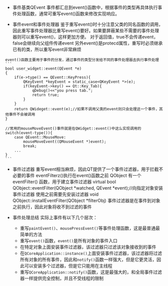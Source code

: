 - 事件基类QEvent
  事件都汇总到event()函数中，根据事件的类型再具体执行事件处理函数，通常可重写event()函数来修改实现响应。
  

- 事件event和事件处理器
鉴于重写event()时十分注意父类的同名函数的调用，因此重写事件处理器比重写event()要好。如果要屏蔽某些不需要的事件处理器则可以重写event()，这样更加方便。
对于返回值，true不会传递event，false会继续向父组件传递event
另外event()是protecd属性，重写时必须继承已有的类，所以重写event非常麻烦
>
    event()函数主要用于事件的分发，通过事件的类型分发给不同的事件处理器去执行事件处理
    ```
    bool user_widget::event(QEvent *e)
    {
        if(e->type() == QEvent::KeyPress){
            QKeyEvent *keyEvent = static_case<QKeyEvent *>(e);
            if(keyEvent->key() == Qt::Key_Tab){
                qDebug()<<"you press tab.";
                return true;
            }
        }
        return QWideget::event(e);//如果不调用父类的event则只会处理这一个事件，其他事件不会被调用
    }

    //常用的mouseMoveEvent()事件就是在QWidget::event()中这么实现调用的
    switch(event-type()){
        case QEvent::MouseMove:
            mouseMoveEvent((QMouseEvent *)event);
            break;
        ...
    }
    ```

- 事件过滤器
重写event相当麻烦，因此QT提供了一个事件过滤器，用于拦截不必要的事件
eventFilterz()执行在event()函数之前
QObject 有一个 eventFilter() 函数，用于建立事件过滤器
virtual bool QObject::eventFilter(QObject *watched, QEvent *event);//向指定对象安装事件过滤器
使用之前需要先安装过滤器
void QObject::installEventFilter(QObject *filterObj)
事件过滤器是在事件到对象之前执行，因此对象将收不到过滤的事件

- 事件处理总结
实际上事件有以下几个层次：
    - 重写`paintEvent()`、`mousePressEvent()`等事件处理函数，这是最普通最简单的方法
    - 重写`event()`函数，`event()`是所有对象的事件入口
    - 在特定对象上面安装事件过滤器，该过滤器只过滤该对象接收到的事件
    - 在`QCoreApplication::instance()`上面安装事件过滤器，该过滤器将过滤所有对象的所有事件，因此和`notify()`函数一样强大，但是它更灵活，因此可以安装多个过滤器，但是它只能用在主线程
    - 重写`QCoreApplication::notify()`函数，这是最强大的，和全局事件过滤器一样提供完全控制，并且不受线程的限制